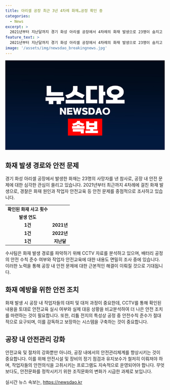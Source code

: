 ```yaml
---
title: 아리셀 공장 최근 3년 4차례 화재…공정 확인 중
categories:
  - News
excerpt: >
  2021년부터 지난달까지 경기 화성 아리셀 공장에서 4차례의 화재 발생으로 23명이 숨지고 8명이 다친 사건이 발생했다. 경찰은 화재 원인과 작업자 안전교육을 중점으로 수사를 진행 중이다. 4차례의 화재 사고가 있었던 만큼 안전관리와 화재교육의 이행 여부도 조사 중이다. 또한, CCTV를 통해 화재 원인을 파악하고, 작업자 안전교육에 대해서도 조사하고 있다. 현재 박순관 대표 등 4명이 입건되었고, 외주업체 등 65명이 참고인 신분으로 조사 중이다. 
feature_text: >
  2021년부터 지난달까지 경기 화성 아리셀 공장에서 4차례의 화재 발생으로 23명이 숨지고 8명이 다친 사건이 발생했다. 경찰은 화재 원인과 작업자 안전교육을 중점으로 수사를 진행 중이다. 4차례의 화재 사고가 있었던 만큼 안전관리와 화재교육의 이행 여부도 조사 중이다. 또한, CCTV를 통해 화재 원인을 파악하고, 작업자 안전교육에 대해서도 조사하고 있다. 현재 박순관 대표 등 4명이 입건되었고, 외주업체 등 65명이 참고인 신분으로 조사 중이다. 
image: '/assets/img/newsdao_breakingnews.jpg'
---
```


<p><img src="/assets/img/newsdao_breakingnews.jpg" alt="koreaapp 속보" /></p>

<h2 data-ke-size="size26">화재 발생 경로와 안전 문제</h2>

<p data-ke-size="size16">경기 화성 아리셀 공장에서 발생한 화재는 23명의 사망자를 낸 참사로, 공장 내 안전 문제에 대한 심각한 관심이 쏠리고 있습니다. 2021년부터 최근까지 4차례에 걸친 화재 발생으로, 경찰은 화재 원인과 작업자 안전교육 등 안전 문제를 중점적으로 조사하고 있습니다.</p>

<table>
  <tr>
    <td style="text-align: center; height: 17px;"><b>확인된 화재 사고 횟수</b></td>
  </tr>
  <tr>
    <td style="text-align: center; height: 17px;"><b>발생 연도</b></td>
  </tr>
  <tr>
    <td style="text-align: center; height: 17px;"><b>1건</b></td>
    <td style="text-align: center; height: 17px;"><b>2021년</b></td>
  </tr>
  <tr>
    <td style="text-align: center; height: 17px;"><b>1건</b></td>
    <td style="text-align: center; height: 17px;"><b>2022년</b></td>
  </tr>
  <tr>
    <td style="text-align: center; height: 17px;"><b>1건</b></td>
    <td style="text-align: center; height: 17px;"><b>지난달</b></td>
  </tr>
</table>

<p data-ke-size="size16">수사팀은 화재 발생 경로를 파악하기 위해 CCTV 자료를 분석하고 있으며, 배터리 공정의 안전 수칙 준수 여부와 작업자 안전교육에 대한 내용도 면밀히 조사 중에 있습니다. 이러한 노력을 통해 공장 내 안전 문제에 대한 근본적인 해결이 이뤄질 것으로 기대됩니다.</p>

<h2 data-ke-size="size26">화재 예방을 위한 안전 조치</h2>

<p data-ke-size="size16">화재 발생 시 공장 내 작업자들의 대피 및 대처 과정이 중요한데, CCTV를 통해 확인된 내용을 토대로 안전교육 실시 여부와 실제 대응 상황을 비교분석하여 더 나은 안전 조치를 마련하는 것이 필요합니다. 또한, 리튬 전지의 특성상 공정 중 안전수칙 준수가 절대적으로 요구되며, 이를 감독하고 보장하는 시스템을 구축하는 것이 중요합니다.</p>

<h2 data-ke-size="size26">공장 내 안전관리 강화</h2>

<p data-ke-size="size16">안전교육 및 절차의 강화뿐만 아니라, 공장 내에서의 안전관리체계를 향상시키는 것이 중요합니다. 이를 위해 안전시설 및 장비의 정기 점검과 유지보수가 철저히 이뤄져야 하며, 작업자들의 안전의식을 고취시키는 프로그램도 지속적으로 운영되어야 합니다. 무엇보다도, 안전문화를 정착시키기 위한 조직문화의 변화가 시급한 과제로 보입니다.</p>
실시간 뉴스 속보는, <a href="https://newsdao.kr" rel="dofollow">https://newsdao.kr</a>


